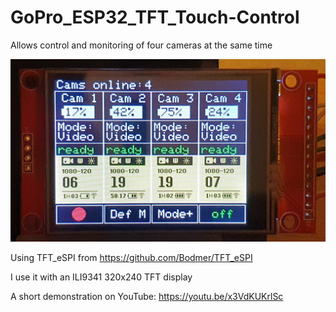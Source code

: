 # GoPro_ESP32_TFT_Touch-Control
Allows control and monitoring of four cameras at the same time

<img src="https://raw.githubusercontent.com/sepp89117/GoPro_ESP32_TFT_Touch-Control/main/show.jpg">

Using TFT_eSPI from https://github.com/Bodmer/TFT_eSPI <br>

I use it with an ILI9341 320x240 TFT display

A short demonstration on YouTube: https://youtu.be/x3VdKUKrlSc
